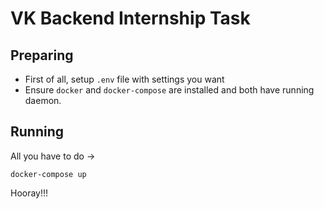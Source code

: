 # VK Backend Internship Task

## Preparing

- First of all, setup `.env` file with settings you want
- Ensure `docker` and `docker-compose` are installed and both have running daemon.

## Running

All you have to do ->

`
docker-compose up
`

Hooray!!!